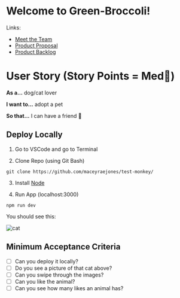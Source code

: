 # Welcome to Green-Broccoli!
Links:
- [Meet the Team](https://github.com/maceyraejones/test-monkey/wiki) 
- [Product Proposal](https://github.com/maceyraejones/test-monkey/wiki/Product-Proposal) 
- [Product Backlog](https://github.com/maceyraejones/test-monkey/projects/1) 

# User Story (Story Points = Med👕)
**As a...** dog/cat lover

**I want to...** adopt a pet

**So that...** I can have a friend 🥰


## Deploy Locally

1. Go to VSCode and go to Terminal

2. Clone Repo (using Git Bash)

` git clone https://github.com/maceyraejones/test-monkey/ ` 

3. Install [Node](https://nodejs.org/en/download/)

4. Run App (localhost:3000)

` npm run dev `

You should see this:

![cat](https://user-images.githubusercontent.com/89227313/160014356-1c8e5358-4574-47b8-8119-5d1cf320ce2b.png)



## Minimum Acceptance Criteria
- [ ] Can you deploy it locally?
- [ ] Do you see a picture of that cat above?
- [ ] Can you swipe through the images?
- [ ] Can you like the animal?
- [ ] Can you see how many likes an animal has?
